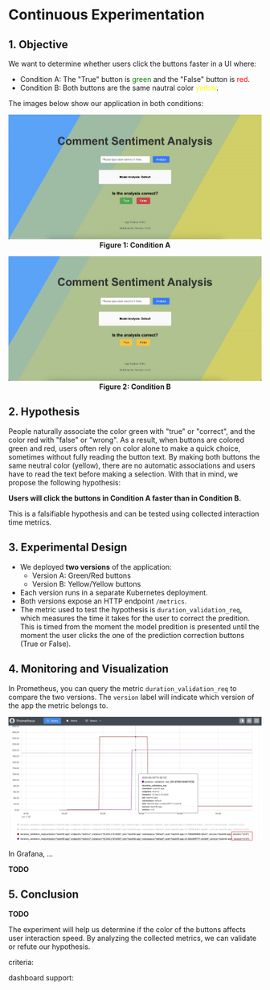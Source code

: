 # Continuous Experimentation

## 1. Objective

We want to determine whether users click the buttons faster in a UI where:
- Condition A: The "True" button is <span style="color:green">green</span> and the "False" button is <span style="color:red">red</span>.
- Condition B: Both buttons are the same nautral color <span style="color:yellow">yellow</span>.

The images below show our application in both conditions:
<div align="center">

![Condition A](../assets/version1.png)  
**Figure 1: Condition A**


![Condition B](../assets/version2.png)  
**Figure 2: Condition B**

</div> 

## 2. Hypothesis

People naturally associate the color green with "true" or "correct", and the color red with "false" or "wrong". As a result, when buttons are colored green and red, users often rely on color alone to make a quick choice, sometimes without fully reading the button text. By making both buttons the same neutral color (yellow), there are no automatic associations and users have to read the text before making a selection. With that in mind, we propose the following hypothesis:

**Users will click the buttons in Condition A faster than in Condition B.**

This is a falsifiable hypothesis and can be tested using collected interaction time metrics.

## 3. Experimental Design

- We deployed **two versions** of the application:
  - Version A: Green/Red buttons
  - Version B: Yellow/Yellow buttons
- Each version runs in a separate Kubernetes deployment.
- Both versions expose an HTTP endpoint `/metrics`.
- The metric used to test the hypothesis is `duration_validation_req`, which measures the time it takes for the user to correct the predition. This is timed from the moment the model predition is presented until the moment the user clicks the one of the prediction correction buttons (True or False).

## 4. Monitoring and Visualization

In Prometheus, you can query the metric `duration_validation_req` to compare the two versions. The `version` label will indicate which version of the app the metric belongs to.

![Prometheus Query](../assets/Prometheus.png)

In Grafana, ...

**TODO**

## 5. Conclusion

**TODO**

The experiment will help us determine if the color of the buttons affects user interaction speed. By analyzing the collected metrics, we can validate or refute our hypothesis.

criteria:

dashboard support: